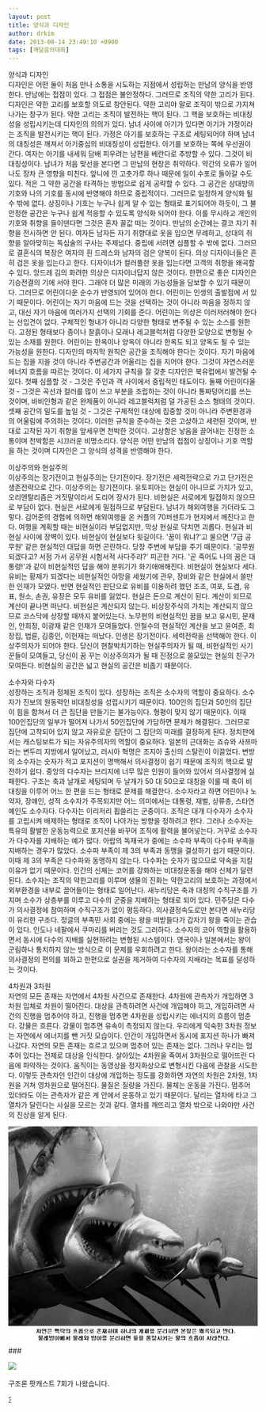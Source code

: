 ```yaml
---
layout: post
title: 양식과 디자인
author: drkim
date: 2013-08-14 23:49:10 +0900
tags: [깨달음의대화]
---
```

양식과 디자인    
디자인은 어떤 둘이 처음 만나 소통을 시도하는 지점에서 성립하는 만남의 양식을 반영한다. 만남에는 접점이 있다. 그 접점은 불안정하다. 그러므로 조직의 약한 고리가 된다. 디자인은 약한 고리를 보호할 의도로 창안된다. 약한 고리야 말로 조직이 밖으로 가지쳐 나가는 창구가 된다. 약한 고리는 조직이 발전하는 핵이 된다. 그 핵을 보호하는 비대칭성을 성립시키는데 디자인의 의의가 있다. 남녀 사이에 아기가 있다면 아기가 가정이라는 조직을 발전시키는 핵이 된다. 가정은 아기를 보호하는 구조로 세팅되어야 하며 남녀의 대칭성은 깨져서 아기중심의 비대칭성이 성립한다. 아기를 보호하는 쪽에 우선권이 간다. 여자는 아기를 내세워 담배 피우려는 남편을 베란다로 추방할 수 있다. 그것이 비대칭성이다. 남녀가 처음 맞선을 본다면 그 만남의 현장은 취약하다. 약간의 오류가 일어나도 장차 큰 영향을 미친다. 앞니에 낀 고춧가루 하나 때문에 일이 수포로 돌아갈 수도 있다. 적은 그 약한 공간을 타격하는 방법으로 쉽게 공략할 수 있다. 그 공간은 상대방의 기호와 나의 기호를 동시에 반영해야 하므로 중립적이다. 그러므로 일정하게 양식화 될 수 밖에 없다. 상징이나 기호는 누구나 쉽게 알 수 있는 형태로 표기되어야 하듯이, 그 불안정한 공간은 누구나 쉽게 적응할 수 있도록 양식화 되어야 한다. 이를 무시하고 개인의 기호와 취향을 들이댄다면 그것은 혼자 꼴값 떠는 것이다. 만남의 순간에는 결코 자기 취향을 전시하면 안 된다. 여자든 남자든 자기 취향대로 옷을 입으면 무례하고, 상대의 취향을 알아맞히는 독심술의 구사는 주제넘다. 중립에 서려면 심플할 수 밖에 없다. 그러므로 결혼식의 복장은 여자의 흰 드레스와 남자의 검은 양복이 된다. 의상 디자이너들은 흔히 검은 옷을 입는다고 한다. 디자이너가 컬러풀한 옷을 입는다면 고객의 취향을 왜곡할 수 있다. 앙드레 김의 화려한 의상은 디자이너답지 않은 것이다. 한편으로 좋은 디자인은 기승전결의 기에 서야 한다. 그래야 더 많은 미래의 가능성들을 담보할 수 있기 때문이다. 그러므로 어린이다운 순수가 반영되어 있어야 한다. 어린이는 인생의 출발점에 서 있기 때문이다. 어린이는 자기 마음에 드는 것을 선택하는 것이 아니라 마음을 정하지 않고, 대신 자기 마음에 여러가지 선택의 기회를 준다. 어린이는 의상은 이러저러해야 한다는 선입견이 없다. 구체적인 형내가 아니라 다양한 형태로 변주될 수 있는 소스를 원한다. 고정된 형태보다 종이나 찰흙이나 모래나 레고블럭처럼 다양한 모양으로 변형될 수 있는 소재를 원한다. 어린이는 한옥이나 양옥이 아니라 한옥도 되고 양옥도 될 수 있는 가능성을 원한다. 디자인의 마지막 원칙은 공간을 조직해야 한다는 것이다. 자기 마음에 드는 집을 지을 것이 아니라 주변공간과 어울리는 집을 지어야 한다. 그것이 자연스러운 에너지 흐름을 따르는 것이다. 이 세가지 규칙을 잘 갖춘 디자인은 북유럽에서 발견될 수 있다. 첫째 심플할 것 - 그것은 주인과 객 사이에서 중립적인 태도이다. 둘째 어린이다울 것 - 그것은 곡선과 컬러를 많이 쓰고 부분을 조립하는 것이 아니라 통짜덩어리를 쓰는 것이며, 바비인형과 같은 완제품이 아니라 레고블럭처럼 덜 가공된 소스 형태의 것이다. 셋째 공간의 밀도를 높일 것 - 그것은 구체적인 대상에 집중할 것이 아니라 주변환경과의 어울림에 주의하는 것이다. 이러한 규칙을 준수하는 것은 고상하고 세련된 것이며, 반대로 고착된 자기 취향을 앞세우면 천박한 것이다. 고상함은 낳음을 끌어내는 진정한 소통이며 천박함은 시끄러운 비명소리다. 양식은 어떤 만남의 접점이 상징이나 기호 역할을 하는 것이며 디자인은 그 양식의 성격을 반영해야 한다. 


  


이상주의와 현실주의    
이상주의는 장기전이고 현실주의는 단기전이다. 장기전은 세력전략으로 가고 단기전은 생존전략으로 간다. 이상주의는 장기전이다. 유토피아는 현실이 아니므로 가치가 있고, 오리엔탈리즘은 거짓말이라서 도리어 장사가 된다. 비현실은 서로에게 밀접하지 않으므로 부담이 없다. 현실은 서로에게 밀접하므로 부담된다. 남녀가 해외여행을 가더라도 그렇다. 김어준의 경험에 의하면 해외여행을 온 커플의 70퍼센트가 현지에서 깨진다고 한다. 여행을 계획할 때는 비현실이라 부담없지만, 막상 현실로 닥치면 괴롭다. 현실과 비현실 사이에 장벽이 있다. 비현실이 현실보다 윗길이다. '꿈이 뭐냐?'고 물으면 '7급 공무원' 같은 현실적인 대답을 하면 곤란하다. 당장 주변에 부담을 주기 때문이다. '공무원 되겠다고? 서점 가서 공무원 시험서적 사다주랴?' 피곤한 거다. '곧 죽어도 나의 꿈은 대통령!'과 같이 비현실적인 답을 해야 분위기가 화기애애해진다. 비현실이 현실보다 세다. 유비는 황제가 되겠다는 비현실적인 야망을 세웠기에 관우, 장비와 같은 현실에서 쓸만한 인재가 모였다. 반면 현실적인 판단으로 유비를 이용하려 했던 조조, 여포, 도겸, 유표, 원소, 손권, 유장은 모두 유비를 잃었다. 현실은 돈으로 계산이 된다. 계산이 되므로 계산이 끝나면 떠난다. 비현실은 계산되지 않는다. 비상장주식의 가치는 계산되지 않으므로 코스닥에 상장할 때까지 붙어있는다. 노무현의 비현실적인 꿈을 보고 유시민, 문재인, 안희정, 이광재 같은 인재가 모여들었다. 안철수의 현실적인 계산을 보고 윤여준, 최장집, 법륜, 김종인, 이헌재는 떠났다. 인생은 장기전이다. 세력전략을 선택해야 한다. 이상주의자가 되어야 한다. 당신이 현찰박치기하는 현실주의자가 될 때, 비현실적인 사기꾼들이 모여들고, 당신이 꿈 꾸는 이상주의자가 될 때 진정으로 쓸모있는 현실의 친구가 모여든다. 비현실의 공간은 넓고 현실의 공간은 비좁기 때문이다. 


  


소수자와 다수자    
성장하는 조직과 정체된 조직이 있다. 성장하는 조직은 소수자의 역할이 중요하다. 소수자가 진보의 원동력인 비대칭성을 성립시키기 때문이다. 100인의 집단과 50인의 집단이 힘을 합쳐서 더 큰 집단을 만들기는 불가능이다. 형평이 맞지 않기 때문이다. 이때 100인집단의 일부가 떨어져 나가서 50인집단에 가담하면 문제가 해결된다. 그러므로 집단에 고착되어 있지 않고 자유로운 집단이 그 집단의 미래를 결정하게 된다. 정치판에서는 캐스팅보트가 되는 자유주의자의 역할이 중요하다. 일본의 근대화는 죠슈와 사쯔마라는 변두리 지방에서 일어났고, 러시아 혁명은 조지아 출신의 스탈린이 이끌었다. 변방의 소수자는 숫자가 적고 포지션이 명백해서 의사결정이 쉽기 때문에 조직의 핵으로 발전하기 쉽다. 중앙의 다수자는 브리지에 너무 많은 인원이 들어와 있어서 의사결정에 실패한다. 구조는 축과 날개로 세팅되며 두 날개가 50 대 50으로 대칭을 이룰 때 축이 비대칭을 이루어 어느 한 편을 드는 형태로 문제를 해결한다. 소수자라고 하면 어린이나 노약자, 장애인, 성적 소수자가 주목되지만 어느 의미에서는 대통령, 재벌, 상류층, 스타연예인도 소수자다. 다수자는 이리저리 휩쓸리는 군중이다. 조직은 대개 다수자가 소수자를 고립시켜 배제하는 형태로 조직이 나아가는 방향을 정하려고 한다. 그러나 소수자는 특유의 활발한 운동능력으로 포지션을 바꾸어 조직에 활력을 불어넣는다. 거꾸로 소수자가 다수자를 지배하는 예가 많다. 아랍의 독재국가 중에는 소수파 부족이 다수파 부족을 지배하는 경우가 많았다. 소수파 부족이 제 3의 부족과 동맹을 결성하기 쉽기 때문이다. 이때 제 3의 부족은 다수파와 동맹하지 않는다. 다수파는 숫자가 많으므로 약속을 지킬 이유가 없기 때문이다. 인간의 신체는 코어를 강화하는 비대칭운동을 해야 신체가 달련된다. 소수자는 조직의 약한고리를 이루며 생물의 진화는 약한고리의 보호하는 과정에서 외부환경을 내부로 끌어들이는 형태로 일어난다. 새누리당은 축과 대칭의 수직구조를 가지며 소수가 상층부를 이루고 다수의 군중을 지배하는 형태로 되어 있다. 민주당은 다수가 의사결정에 참여하며 수직구조가 없이 평등하다. 의사결정속도로만 본다면 새누리당이 유리한 구조다. 정글의 부족민 사회 중에는 왕을 떠받들다가 갑자기 왕을 죽이는 관습이 있다. 인도나 네팔에서 쿠마리를 버리는 것도 그러하다. 소수자의 코어 역할을 활용하면서 동시에 다수의 지배를 실현하려는 변형된 시스템이다. 영국이나 일본에서는 왕이 군림하나 통치하지 않는 방식으로 이 문제를 우회하려고 한다. 왕이라는 소수자를 통해 의사결정의 편의를 꾀하고 한편으로 실권을 제거하여 다수자의 지배라는 목표를 달성하는 것이다. 


  


4차원과 3차원    
자연의 모든 존재는 자연에서 4차원 사건으로 존재한다. 4차원에 관측자가 개입하면 3차원 입체로 차원이 떨어진다. 대상을 관측하려면 사건에 개입해야 하고, 개입하려면 사건의 진행을 멈추어야 하고, 진행을 멈추면 4차원을 성립시키는 에너지의 흐름이 멈춘다. 강물은 흐른다. 강물이 멈추면 유속이 측정되지 않는다. 우리에게 익숙한 3차원 정보는 자연에서 에너지를 뺀 거짓 모습이다. 인간이 개입하면서 동시에 포지션 하나가 빠져나갔다. 자연의 모든 존재는 흐르고 있으며 멈추어 있는 존재는 없다. 그러나 우리는 멈추어 있다는 전제로 대상을 인식한다. 살아있는 4차원을 죽여서 3차원으로 떨어뜨린 다음에 파악하는 것이다. 움직이는 동영상을 정지화상으로 변형시킨 다음에 관찰을 시도한다. 이렇듯 관측자인 인간이 대상에 개입하는 정도를 강화하면 자연의 차원은 2차원, 1차원을 거쳐 영차원으로 떨어진다. 물질은 질량을 가진다. 물체는 운동을 가진다. 멈추어 있더라도 이는 관측자가 같은 계 안에서 운동하고 있기 때문이다. 달리는 열차에 타고 그 열차가 달린다는 사실을 모르는 것과 같다. 열차를 깨뜨리고 열차 밖으로 나와야만 사건의 진상을 알게 된다. 



 ![](/files/attach/images/198/940/378/a.jpg) ###


  





  ![](http://gujoron.com/images/board_pod.gif) 
  
  
  구조론 팟캐스트 7회가 나왔습니다. 
  
  
  
  
  
    ∑ 
  
  
  
  
  
  
  
  
  
  
  
  
  
  
  
  
  
  
  
  
  
  
  
  
  
  
  
  
  
  
  
  
  
  
  
  
  
  
  
  
  
  
  
  
  
